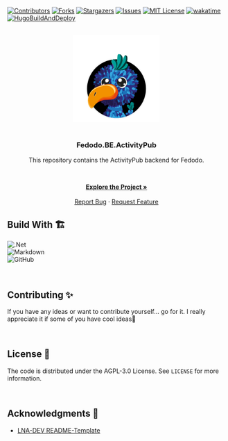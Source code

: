 <!-- VERSION: Fedodo.README.Template V1.0 -->

[![Contributors][contributors-shield]][contributors-url]
[![Forks][forks-shield]][forks-url]
[![Stargazers][stars-shield]][stars-url]
[![Issues][issues-shield]][issues-url]
[![MIT License][license-shield]][license-url]
[![wakatime](https://wakatime.com/badge/github/Fedodo/Fedodo.Server.svg?style=for-the-badge&logo=appveyor)](https://wakatime.com/badge/github/Fedodo/Fedodo.Server.svg?style=for-the-badge&logo=appveyor)
[![HugoBuildAndDeploy](https://img.shields.io/github/actions/workflow/status/Fedodo/Fedodo.Server/Build.yaml?style=for-the-badge)](https://github.com/Fedodo/Fedodo.Server/actions/workflows/Build.yaml)

<!-- PROJECT LOGO -->
<br />
<div align="center">
  <a href="https://fedodo.org">
    <img src="https://github.com/Fedodo/.github/blob/main/assets/logo%20and%20icons/Fedodo%20Circle%20Dark.png?raw=true" alt="Logo" width="200" height="200">
  </a>

<br>
<br>

### Fedodo.BE.ActivityPub

This repository contains the ActivityPub backend for Fedodo.

<p align="center">

<br />

<a href="https://fedodo.org"><strong>Explore the Project »</strong></a>
<br />
<br />
<a href="https://github.com/Fedodo/Fedodo.BE.ActivityPub/issues">Report Bug</a>
·
<a href="https://github.com/Fedodo/Fedodo.BE.ActivityPub/issues">Request Feature</a>
  </p>
</div>

## Build With 🏗️

<!-- TODO Go to https://github.com/Ileriayo/markdown-badges and search for a fitting batch🙃 -->

![.Net](https://img.shields.io/badge/.NET-5C2D91?style=for-the-badge&logo=.net&logoColor=white)  
![Markdown](https://img.shields.io/badge/markdown-%23000000.svg?style=for-the-badge&logo=markdown&logoColor=white)  
![GitHub](https://img.shields.io/badge/github-%23121011.svg?style=for-the-badge&logo=github&logoColor=white)

<br>

<!-- CONTRIBUTING -->

## Contributing ✨

If you have any ideas or want to contribute yourself... go for it. I really appreciate it if some of you have cool
ideas🚀

<br>

<!-- LICENSE -->

## License 📝

The code is distributed under the AGPL-3.0 License. See `LICENSE` for more information.

<br>

<!-- ACKNOWLEDGMENTS -->
<!-- TODO Add your acknowledgments -->

## Acknowledgments 🙏

- [LNA-DEV README-Template](https://github.com/lna-dev/README-Template)

<!-- MARKDOWN LINKS & IMAGES -->

[contributors-shield]: https://img.shields.io/github/contributors/Fedodo/Fedodo.BE.ActivityPub.svg?style=for-the-badge

[contributors-url]: https://github.com/Fedodo/Fedodo.BE.ActivityPub/graphs/contributors

[forks-shield]: https://img.shields.io/github/forks/Fedodo/Fedodo.BE.ActivityPub.svg?style=for-the-badge

[forks-url]: https://github.com/Fedodo/Fedodo.BE.ActivityPub/network/members

[stars-shield]: https://img.shields.io/github/stars/Fedodo/Fedodo.BE.ActivityPub.svg?style=for-the-badge

[stars-url]: https://github.com/Fedodo/Fedodo.BE.ActivityPub/stargazers

[issues-shield]: https://img.shields.io/github/issues/Fedodo/Fedodo.BE.ActivityPub.svg?style=for-the-badge

[issues-url]: https://github.com/Fedodo/Fedodo.BE.ActivityPub/issues

[license-shield]: https://img.shields.io/github/license/Fedodo/Fedodo.BE.ActivityPub.svg?style=for-the-badge

[license-url]: https://github.com/Fedodo/Fedodo.BE.ActivityPub/blob/master/LICENSE

